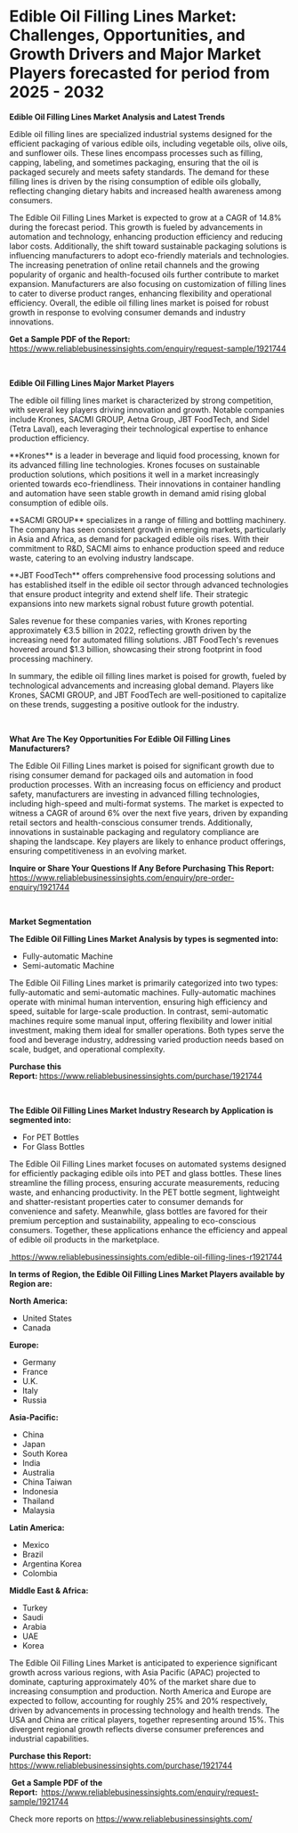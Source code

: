 <p><h1>Edible Oil Filling Lines Market: Challenges, Opportunities, and Growth Drivers and Major Market Players forecasted for period from 2025 - 2032</h1></p><p><strong>Edible Oil Filling Lines Market Analysis and Latest Trends</strong></p>
<p><p>Edible oil filling lines are specialized industrial systems designed for the efficient packaging of various edible oils, including vegetable oils, olive oils, and sunflower oils. These lines encompass processes such as filling, capping, labeling, and sometimes packaging, ensuring that the oil is packaged securely and meets safety standards. The demand for these filling lines is driven by the rising consumption of edible oils globally, reflecting changing dietary habits and increased health awareness among consumers.</p><p>The Edible Oil Filling Lines Market is expected to grow at a CAGR of 14.8% during the forecast period. This growth is fueled by advancements in automation and technology, enhancing production efficiency and reducing labor costs. Additionally, the shift toward sustainable packaging solutions is influencing manufacturers to adopt eco-friendly materials and technologies. The increasing penetration of online retail channels and the growing popularity of organic and health-focused oils further contribute to market expansion. Manufacturers are also focusing on customization of filling lines to cater to diverse product ranges, enhancing flexibility and operational efficiency. Overall, the edible oil filling lines market is poised for robust growth in response to evolving consumer demands and industry innovations.</p></p>
<p><strong>Get a Sample PDF of the Report:&nbsp;</strong> <a href="https://www.reliablebusinessinsights.com/enquiry/request-sample/1921744?utm_campaign=2652&utm_medium=2&utm_source=Github&utm_content=ia&utm_term=01032025&utm_id=edible-oil-filling-lines">https://www.reliablebusinessinsights.com/enquiry/request-sample/1921744</a></p>
<p>&nbsp;</p>
<p><strong>Edible Oil Filling Lines Major Market Players</strong></p>
<p><p>The edible oil filling lines market is characterized by strong competition, with several key players driving innovation and growth. Notable companies include Krones, SACMI GROUP, Aetna Group, JBT FoodTech, and Sidel (Tetra Laval), each leveraging their technological expertise to enhance production efficiency.</p><p>**Krones** is a leader in beverage and liquid food processing, known for its advanced filling line technologies. Krones focuses on sustainable production solutions, which positions it well in a market increasingly oriented towards eco-friendliness. Their innovations in container handling and automation have seen stable growth in demand amid rising global consumption of edible oils.</p><p>**SACMI GROUP** specializes in a range of filling and bottling machinery. The company has seen consistent growth in emerging markets, particularly in Asia and Africa, as demand for packaged edible oils rises. With their commitment to R&D, SACMI aims to enhance production speed and reduce waste, catering to an evolving industry landscape.</p><p>**JBT FoodTech** offers comprehensive food processing solutions and has established itself in the edible oil sector through advanced technologies that ensure product integrity and extend shelf life. Their strategic expansions into new markets signal robust future growth potential.</p><p>Sales revenue for these companies varies, with Krones reporting approximately €3.5 billion in 2022, reflecting growth driven by the increasing need for automated filling solutions. JBT FoodTech's revenues hovered around $1.3 billion, showcasing their strong footprint in food processing machinery.</p><p>In summary, the edible oil filling lines market is poised for growth, fueled by technological advancements and increasing global demand. Players like Krones, SACMI GROUP, and JBT FoodTech are well-positioned to capitalize on these trends, suggesting a positive outlook for the industry.</p></p>
<p>&nbsp;</p>
<p><strong>What Are The Key Opportunities For Edible Oil Filling Lines Manufacturers?</strong></p>
<p><p>The Edible Oil Filling Lines market is poised for significant growth due to rising consumer demand for packaged oils and automation in food production processes. With an increasing focus on efficiency and product safety, manufacturers are investing in advanced filling technologies, including high-speed and multi-format systems. The market is expected to witness a CAGR of around 6% over the next five years, driven by expanding retail sectors and health-conscious consumer trends. Additionally, innovations in sustainable packaging and regulatory compliance are shaping the landscape. Key players are likely to enhance product offerings, ensuring competitiveness in an evolving market.</p></p>
<p><strong>Inquire or Share Your Questions If Any Before Purchasing This Report:</strong> <a href="https://www.reliablebusinessinsights.com/enquiry/pre-order-enquiry/1921744?utm_campaign=2652&utm_medium=2&utm_source=Github&utm_content=ia&utm_term=01032025&utm_id=edible-oil-filling-lines">https://www.reliablebusinessinsights.com/enquiry/pre-order-enquiry/1921744</a></p>
<p>&nbsp;</p>
<p><strong>Market Segmentation</strong></p>
<p><strong>The Edible Oil Filling Lines Market Analysis by types is segmented into:</strong></p>
<p><ul><li>Fully-automatic Machine</li><li>Semi-automatic Machine</li></ul></p>
<p><p>The Edible Oil Filling Lines market is primarily categorized into two types: fully-automatic and semi-automatic machines. Fully-automatic machines operate with minimal human intervention, ensuring high efficiency and speed, suitable for large-scale production. In contrast, semi-automatic machines require some manual input, offering flexibility and lower initial investment, making them ideal for smaller operations. Both types serve the food and beverage industry, addressing varied production needs based on scale, budget, and operational complexity.</p></p>
<p><strong>Purchase this Report:&nbsp;</strong><a href="https://www.reliablebusinessinsights.com/purchase/1921744?utm_campaign=2652&utm_medium=2&utm_source=Github&utm_content=ia&utm_term=01032025&utm_id=edible-oil-filling-lines">https://www.reliablebusinessinsights.com/purchase/1921744</a></p>
<p>&nbsp;</p>
<p><strong>The Edible Oil Filling Lines Market Industry Research by Application is segmented into:</strong></p>
<p><ul><li>For PET Bottles</li><li>For Glass Bottles</li></ul></p>
<p><p>The Edible Oil Filling Lines market focuses on automated systems designed for efficiently packaging edible oils into PET and glass bottles. These lines streamline the filling process, ensuring accurate measurements, reducing waste, and enhancing productivity. In the PET bottle segment, lightweight and shatter-resistant properties cater to consumer demands for convenience and safety. Meanwhile, glass bottles are favored for their premium perception and sustainability, appealing to eco-conscious consumers. Together, these applications enhance the efficiency and appeal of edible oil products in the marketplace.</p></p>
<p><a href="https://www.reliablebusinessinsights.com/edible-oil-filling-lines-r1921744?utm_campaign=2652&utm_medium=2&utm_source=Github&utm_content=ia&utm_term=01032025&utm_id=edible-oil-filling-lines">&nbsp;https://www.reliablebusinessinsights.com/edible-oil-filling-lines-r1921744</a></p>
<p><strong>In terms of Region, the Edible Oil Filling Lines Market Players available by Region are:</strong></p>
<p>
    <p> <strong> North America: </strong>
        <ul>
            <li>United States</li>
            <li>Canada</li>
        </ul>
        </p> 
    <p> <strong> Europe: </strong>
        <ul>
            <li>Germany</li>
            <li>France</li>
            <li>U.K.</li>
            <li>Italy</li>
            <li>Russia</li>
        </ul>
        </p> 
    <p> <strong> Asia-Pacific: </strong>
        <ul>
            <li>China</li>
            <li>Japan</li>
            <li>South Korea</li>
            <li>India</li>
            <li>Australia</li>
            <li>China Taiwan</li>
            <li>Indonesia</li>
            <li>Thailand</li>
            <li>Malaysia</li>
        </ul>
        </p> 
    <p> <strong> Latin America: </strong>
        <ul>
            <li>Mexico</li>
            <li>Brazil</li>
            <li>Argentina Korea</li>
            <li>Colombia</li>
        </ul>
        </p> 
    <p> <strong> Middle East & Africa: </strong>
        <ul>
            <li>Turkey</li>
            <li>Saudi</li>
            <li>Arabia</li>
            <li>UAE</li>
            <li>Korea</li>
        </ul>
    </p>
    </p>
<p><p>The Edible Oil Filling Lines Market is anticipated to experience significant growth across various regions, with Asia Pacific (APAC) projected to dominate, capturing approximately 40% of the market share due to increasing consumption and production. North America and Europe are expected to follow, accounting for roughly 25% and 20% respectively, driven by advancements in processing technology and health trends. The USA and China are critical players, together representing around 15%. This divergent regional growth reflects diverse consumer preferences and industrial capabilities.</p></p>
<p><strong>Purchase this Report: </strong><a href="https://www.reliablebusinessinsights.com/purchase/1921744?utm_campaign=2652&utm_medium=2&utm_source=Github&utm_content=ia&utm_term=01032025&utm_id=edible-oil-filling-lines">https://www.reliablebusinessinsights.com/purchase/1921744</a></p>
<p>&nbsp;<strong>Get a Sample PDF of the Report:&nbsp;&nbsp;</strong><a href="https://www.reliablebusinessinsights.com/enquiry/request-sample/1921744?utm_campaign=2652&utm_medium=2&utm_source=Github&utm_content=ia&utm_term=01032025&utm_id=edible-oil-filling-lines">https://www.reliablebusinessinsights.com/enquiry/request-sample/1921744</a></p>
<p><strong></strong></p>
<p>Check more reports on <a href="https://www.reliablebusinessinsights.com/?utm_campaign=2652&utm_medium=2&utm_source=Github&utm_content=ia&utm_term=01032025&utm_id=edible-oil-filling-lines">https://www.reliablebusinessinsights.com/</a></p>